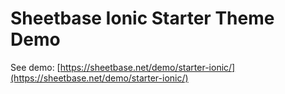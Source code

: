 # Sheetbase Ionic Starter Theme Demo
See demo: [https://sheetbase.net/demo/starter-ionic/](https://sheetbase.net/demo/starter-ionic/)